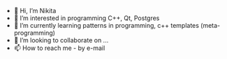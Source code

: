 - 👋 Hi, I’m Nikita
- 👀 I’m interested in programming C++, Qt, Postgres
- 🌱 I’m currently learning patterns in programming, c++ templates (meta-programming)
- 💞️ I’m looking to collaborate on ...
- 📫 How to reach me - by e-mail

<!---
fastrex/fastrex is a ✨ special ✨ repository because its `README.md` (this file) appears on your GitHub profile.
You can click the Preview link to take a look at your changes.
--->
